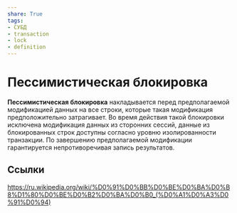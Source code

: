 ```yaml
---
share: True
tags: 
- СУБД
- transaction
- lock
- definition
---
```

# Пессимистическая блокировка
**Пессимистическая блокировка** накладывается перед предполагаемой модификацией данных на все строки, которые такая модификация предположительно затрагивает. Во время действия такой блокировки исключена модификация данных из сторонних сессий, данные из блокированных строк доступны согласно уровню изолированности транзакции. По завершению предполагаемой модификации гарантируется непротиворечивая запись результатов.
## Ссылки
https://ru.wikipedia.org/wiki/%D0%91%D0%BB%D0%BE%D0%BA%D0%B8%D1%80%D0%BE%D0%B2%D0%BA%D0%B0_(%D0%A1%D0%A3%D0%91%D0%94)